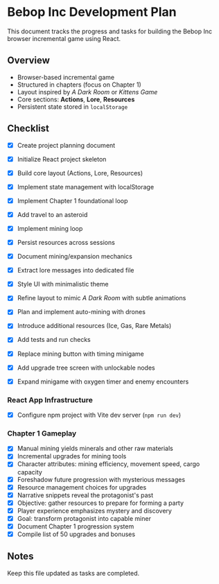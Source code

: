 # Bebop Inc Development Plan

This document tracks the progress and tasks for building the Bebop Inc browser incremental game using React.

## Overview
- Browser-based incremental game
- Structured in chapters (focus on Chapter 1)
- Layout inspired by *A Dark Room* or *Kittens Game*
- Core sections: **Actions**, **Lore**, **Resources**
- Persistent state stored in `localStorage`

## Checklist
- [x] Create project planning document
- [x] Initialize React project skeleton
- [x] Build core layout (Actions, Lore, Resources)
- [x] Implement state management with localStorage
- [x] Implement Chapter 1 foundational loop
- [x] Add travel to an asteroid
- [x] Implement mining loop
- [x] Persist resources across sessions
- [x] Document mining/expansion mechanics
- [x] Extract lore messages into dedicated file
- [x] Style UI with minimalistic theme
- [x] Refine layout to mimic *A Dark Room* with subtle animations
- [x] Plan and implement auto-mining with drones
- [x] Introduce additional resources (Ice, Gas, Rare Metals)
- [x] Add tests and run checks
- [x] Replace mining button with timing minigame
- [x] Add upgrade tree screen with unlockable nodes
- [x] Expand minigame with oxygen timer and enemy encounters


### React App Infrastructure
- [x] Configure npm project with Vite dev server (`npm run dev`)

### Chapter 1 Gameplay
- [x] Manual mining yields minerals and other raw materials
- [x] Incremental upgrades for mining tools
- [x] Character attributes: mining efficiency, movement speed, cargo capacity
- [x] Foreshadow future progression with mysterious messages
- [x] Resource management choices for upgrades
- [x] Narrative snippets reveal the protagonist's past
- [x] Objective: gather resources to prepare for forming a party
- [x] Player experience emphasizes mystery and discovery
- [x] Goal: transform protagonist into capable miner
- [x] Document Chapter 1 progression system
- [x] Compile list of 50 upgrades and bonuses

## Notes
Keep this file updated as tasks are completed.

